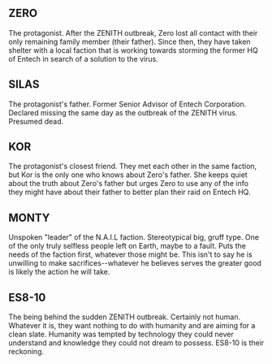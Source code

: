 ## ZERO ##
The protagonist. After the ZENITH outbreak, Zero lost all contact with their only remaining family member (their father). Since then, they have taken shelter with a local faction that is working towards storming the former HQ of Entech in search of a solution to the virus.

## SILAS ##
The protagonist's father. Former Senior Advisor of Entech Corporation. Declared missing the same day as the outbreak of the ZENITH virus. Presumed dead.

## KOR ##
The protagonist's closest friend. They met each other in the same faction, but Kor is the only one who knows about Zero's father. She keeps quiet about the truth about Zero's father but urges Zero to use any of the info they might have about their father to better plan their raid on Entech HQ.

## MONTY ##
Unspoken "leader" of the N.A.I.L faction. Stereotypical big, gruff type. One of the only truly selfless people left on Earth, maybe to a fault. Puts the needs of the faction first, whatever those might be. This isn't to say he is unwilling to make sacrifices--whatever he believes serves the greater good is likely the action he will take.

## ES8-10 ##
The being behind the sudden ZENITH outbreak. Certainly not human. Whatever it is, they want nothing to do with humanity and are aiming for a clean slate. Humanity was tempted by technology they could never understand and knowledge they could not dream to possess. ES8-10 is their reckoning.
